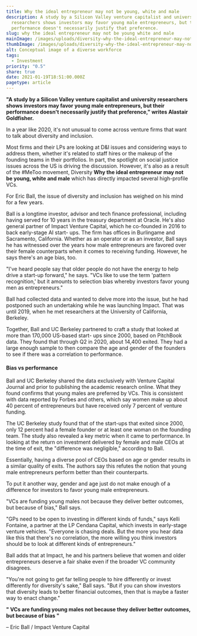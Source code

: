 ```yaml
---
title: Why the ideal entrepreneur may not be young, white and male
description: A study by a Silicon Valley venture capitalist and university
  researchers shows investors may favor young male entrepreneurs, but their
  performance doesn't necessarily justify that preference.
slug: why the ideal entrepreneur may not be young white and male
mainImage: /images/uploads/diversity-why-the-ideal-entrepreneur-may-not-be-young-white-and-male-featured.jpg
thumbImage: /images/uploads/diversity-why-the-ideal-entrepreneur-may-not-be-young-white-and-male-thumb.jpg
alt: Conceptual image of a diverse workforce
tags:
  - Investment
priority: "0.5"
share: true
date: 2021-01-19T18:51:00.000Z
pagetype: article
---
```

**"A study by a Silicon Valley venture capitalist and university researchers shows investors may favor young male entrepreneurs, but their performance doesn't necessarily justify that preference," writes Alastair Goldfisher.**

In a year like 2020, it's not unusual to come across venture firms that want to talk about diversity and inclusion.

Most firms and their LPs are looking at D&I issues and considering ways to address them, whether it's related to staff hires or the makeup of the founding teams in their portfolios. In part, the spotlight on social justice issues across the US is driving the discussion. However, it's also as a result of the #MeToo movement, Diversity **Why the ideal entrepreneur may not be young, white and male** which has directly impacted several high-profile VCs.

For Eric Ball, the issue of diversity and inclusion has weighed on his mind for a few years.

Ball is a longtime investor, advisor and tech finance professional, including having served for 10 years in the treasury department at Oracle. He's also general partner of Impact Venture Capital, which he co-founded in 2016 to back early-stage AI start- ups. The firm has offices in Burlingame and Sacramento, California. Whether as an operator or as an investor, Ball says he has witnessed over the years how male entrepreneurs are favored over their female counterparts when it comes to receiving funding. However, he says there's an age bias, too.

"I've heard people say that older people do not have the energy to help drive a start-up forward," he says. "VCs like to use the term 'pattern recognition,' but it amounts to selection bias whereby investors favor young men as entrepreneurs."

Ball had collected data and wanted to delve more into the issue, but he had postponed such an undertaking while he was launching Impact. That was until 2019, when he met researchers at the University of California, Berkeley.

Together, Ball and UC Berkeley partnered to craft a study that looked at more than 170,000 US-based start- ups since 2000, based on PitchBook data. They found that through Q2 in 2020, about 14,400 exited. They had a large enough sample to then compare the age and gender of the founders to see if there was a correlation to performance.

#### Bias vs performance

Ball and UC Berkeley shared the data exclusively with Venture Capital Journal and prior to publishing the academic research online. What they found confirms that young males are preferred by VCs. This is consistent with data reported by Forbes and others, which say women make up about 40 percent of entrepreneurs but have received only 7 percent of venture funding.

The UC Berkeley study found that of the start-ups that exited since 2000, only 12 percent had a female founder or at least one woman on the founding team. The study also revealed a key metric when it came to performance. In looking at the return on investment delivered by female and male CEOs at the time of exit, the "difference was negligible," according to Ball.

Essentially, having a diverse pool of CEOs based on age or gender results in a similar quality of exits. The authors say this refutes the notion that young male entrepreneurs perform better than their counterparts.

To put it another way, gender and age just do not make enough of a difference for investors to favor young male entrepreneurs.

"VCs are funding young males not because they deliver better outcomes, but because of bias," Ball says.

"GPs need to be open to investing in different kinds of funds," says Kelli Fontaine, a partner at the LP Cendana Capital, which invests in early-stage venture vehicles. "Everyone is chasing deals. But the more you hear data like this that there's no correlation, the more willing you think investors should be to look at different kinds of entrepreneurs."

Ball adds that at Impact, he and his partners believe that women and older entrepreneurs deserve a fair shake even if the broader VC community disagrees.

"You're not going to get far telling people to hire differently or invest differently for diversity's sake," Ball says. "But if you can show investors that diversity leads to better financial outcomes, then that is maybe a faster way to enact change."

**" VCs are funding young males not because they deliver better outcomes, but because of bias "**

– Eric Ball / Impact Venture Capital